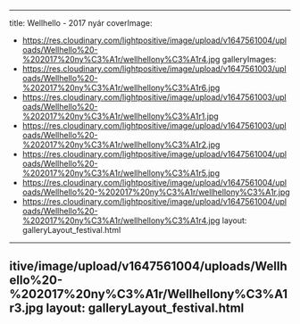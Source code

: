 
---
title: Wellhello - 2017 nyár
coverImage:
  - https://res.cloudinary.com/lightpositive/image/upload/v1647561004/uploads/Wellhello%20-%202017%20ny%C3%A1r/wellhellony%C3%A1r4.jpg
galleryImages:
   - https://res.cloudinary.com/lightpositive/image/upload/v1647561003/uploads/Wellhello%20-%202017%20ny%C3%A1r/wellhellony%C3%A1r6.jpg
   - https://res.cloudinary.com/lightpositive/image/upload/v1647561003/uploads/Wellhello%20-%202017%20ny%C3%A1r/wellhellony%C3%A1r1.jpg
   - https://res.cloudinary.com/lightpositive/image/upload/v1647561003/uploads/Wellhello%20-%202017%20ny%C3%A1r/wellhellony%C3%A1r2.jpg
   - https://res.cloudinary.com/lightpositive/image/upload/v1647561004/uploads/Wellhello%20-%202017%20ny%C3%A1r/wellhellony%C3%A1r5.jpg
   - https://res.cloudinary.com/lightpositive/image/upload/v1647561004/uploads/Wellhello%20-%202017%20ny%C3%A1r/wellhellony%C3%A1r.jpg
   - https://res.cloudinary.com/lightpositive/image/upload/v1647561004/uploads/Wellhello%20-%202017%20ny%C3%A1r/wellhellony%C3%A1r4.jpg
layout: galleryLayout_festival.html
---
itive/image/upload/v1647561004/uploads/Wellhello%20-%202017%20ny%C3%A1r/Wellhellony%C3%A1r3.jpg
layout: galleryLayout_festival.html
---
